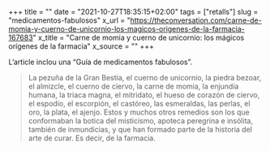 +++
title = ""
date = "2021-10-27T18:35:15+02:00"
tags = ["retalls"]
slug = "medicamentos-fabulosos"
x_url = "https://theconversation.com/carne-de-momia-y-cuerno-de-unicornio-los-magicos-origenes-de-la-farmacia-167683"
x_title = "Carne de momia y cuerno de unicornio: los mágicos orígenes de la farmacia"
x_source = ""
+++


L’article inclou una “Guía de medicamentos fabulosos”.

> La pezuña de la Gran Bestia, el cuerno de unicornio, la piedra bezoar, el almizcle, el cuerno de ciervo, la carne de momia, la enjundia humana, la triaca magna, el mitridato, el hueso de corazón de ciervo, el espodio, el escorpión, el castóreo, las esmeraldas, las perlas, el oro, la plata, el ajenjo. Estos y muchos otros remedios son los que conformaban la botica del misticismo, apoteca peregrina e insólita, también de inmundicias, y que han formado parte de la historia del arte de curar. Es decir, de la farmacia.
